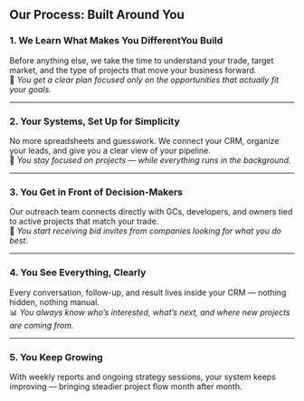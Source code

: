 ## **Our Process: Built Around You**

### **1\. We Learn What Makes You DifferentYou Build**

Before anything else, we take the time to understand your trade, target market, and the type of projects that move your business forward.  
 🎯 *You get a clear plan focused only on the opportunities that actually fit your goals.*

---

### **2\. Your Systems, Set Up for Simplicity**

No more spreadsheets and guesswork. We connect your CRM, organize your leads, and give you a clear view of your pipeline.  
 🧩 *You stay focused on projects — while everything runs in the background.*

---

### **3\. You Get in Front of Decision-Makers**

Our outreach team connects directly with GCs, developers, and owners tied to active projects that match your trade.  
 🤝 *You start receiving bid invites from companies looking for what you do best.*

---

### **4\. You See Everything, Clearly**

Every conversation, follow-up, and result lives inside your CRM — nothing hidden, nothing manual.  
 📊 *You always know who’s interested, what’s next, and where new projects are coming from.*

---

### **5\. You Keep Growing**

With weekly reports and ongoing strategy sessions, your system keeps improving — bringing steadier project flow month after month.

